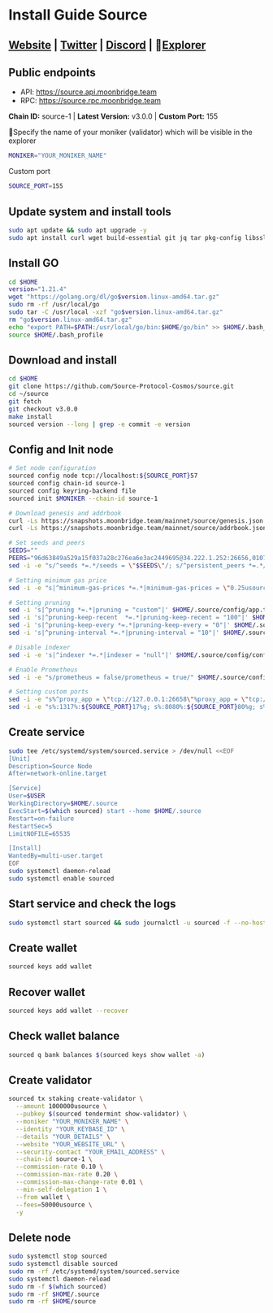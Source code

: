 # Install Guide Source

## [Website](https://www.sourceprotocol.io/) | [Twitter](https://twitter.com/sourceprotocol_) | [Discord](https://discord.gg/zj8xxUCeZQ) | :satellite:[Explorer](https://explorer.moonbridge.team/source)

## Public endpoints

- API: <https://source.api.moonbridge.team>
- RPC: <https://source.rpc.moonbridge.team>

**Chain ID:** source-1 | **Latest Version:** v3.0.0 | **Custom Port:** 155

:red_circle:Specify the name of your moniker (validator) which will be visible in the explorer

```bash
MONIKER="YOUR_MONIKER_NAME"
```

Custom port

```bash
SOURCE_PORT=155
```

## Update system and install tools

```bash
sudo apt update && sudo apt upgrade -y
sudo apt install curl wget build-essential git jq tar pkg-config libssl-dev liblz4-tool ncdu bashtop -y
```

## Install GO

```bash
cd $HOME
version="1.21.4"
wget "https://golang.org/dl/go$version.linux-amd64.tar.gz"
sudo rm -rf /usr/local/go
sudo tar -C /usr/local -xzf "go$version.linux-amd64.tar.gz"
rm "go$version.linux-amd64.tar.gz"
echo "export PATH=$PATH:/usr/local/go/bin:$HOME/go/bin" >> $HOME/.bash_profile
source $HOME/.bash_profile
```

## Download and install

```bash
cd $HOME
git clone https://github.com/Source-Protocol-Cosmos/source.git
cd ~/source
git fetch
git checkout v3.0.0
make install
sourced version --long | grep -e commit -e version
```

## Config and Init node

```bash
# Set node configuration
sourced config node tcp://localhost:${SOURCE_PORT}57
sourced config chain-id source-1
sourced config keyring-backend file
sourced init $MONIKER --chain-id source-1

# Download genesis and addrbook
curl -Ls https://snapshots.moonbridge.team/mainnet/source/genesis.json > $HOME/.source/config/genesis.json
curl -Ls https://snapshots.moonbridge.team/mainnet/source/addrbook.json > $HOME/.source/config/addrbook.json

# Set seeds and peers
SEEDS=""
PEERS="96d63849a529a15f037a28c276ea6e3ac2449695@34.222.1.252:26656,0107ac60e43f3b3d395fea706cb54877a3241d21@35.87.85.162:26656"
sed -i -e "s/^seeds *=.*/seeds = \"$SEEDS\"/; s/^persistent_peers *=.*/persistent_peers = \"$PEERS\"/" $HOME/.source/config/config.toml

# Setting minimum gas price
sed -i -e "s|^minimum-gas-prices *=.*|minimum-gas-prices = \"0.25usource\"|" $HOME/.source/config/app.toml

# Setting pruning
sed -i 's|^pruning *=.*|pruning = "custom"|' $HOME/.source/config/app.toml
sed -i 's|^pruning-keep-recent  *=.*|pruning-keep-recent = "100"|' $HOME/.source/config/app.toml
sed -i 's|^pruning-keep-every *=.*|pruning-keep-every = "0"|' $HOME/.source/config/app.toml
sed -i 's|^pruning-interval *=.*|pruning-interval = "10"|' $HOME/.source/config/app.toml

# Disable indexer
sed -i -e 's|^indexer *=.*|indexer = "null"|' $HOME/.source/config/config.toml

# Enable Prometheus
sed -i -e "s/prometheus = false/prometheus = true/" $HOME/.source/config/config.toml

# Setting custom ports
sed -i -e "s%^proxy_app = \"tcp://127.0.0.1:26658\"%proxy_app = \"tcp://127.0.0.1:${SOURCE_PORT}58\"%; s%^laddr = \"tcp://127.0.0.1:26657\"%laddr = \"tcp://0.0.0.0:${SOURCE_PORT}57\"%; s%^pprof_laddr = \"localhost:6060\"%pprof_laddr = \"localhost:${SOURCE_PORT}60\"%; s%^laddr = \"tcp://0.0.0.0:26656\"%laddr = \"tcp://0.0.0.0:${SOURCE_PORT}56\"%; s%^external_address = \"\"%external_address = \"$(wget -qO- eth0.me):${SOURCE_PORT}56\"%; s%^prometheus_listen_addr = \":26660\"%prometheus_listen_addr = \":${SOURCE_PORT}66\"%" $HOME/.source/config/config.toml
sed -i -e "s%:1317%:${SOURCE_PORT}17%g; s%:8080%:${SOURCE_PORT}80%g; s%:9090%:${SOURCE_PORT}90%g; s%:9091%:${SOURCE_PORT}91%g; s%:8545%:${SOURCE_PORT}45%g; s%:8546%:${SOURCE_PORT}46%g; s%:6065%:${SOURCE_PORT}65%g" $HOME/.source/config/app.toml
```

## Create service

```bash
sudo tee /etc/systemd/system/sourced.service > /dev/null <<EOF
[Unit]
Description=Source Node
After=network-online.target

[Service]
User=$USER
WorkingDirectory=$HOME/.source
ExecStart=$(which sourced) start --home $HOME/.source
Restart=on-failure
RestartSec=5
LimitNOFILE=65535

[Install]
WantedBy=multi-user.target
EOF
sudo systemctl daemon-reload
sudo systemctl enable sourced
```

## Start service and check the logs

```bash
sudo systemctl start sourced && sudo journalctl -u sourced -f --no-hostname -o cat
```

## Create wallet

```bash
sourced keys add wallet
```

## Recover wallet

```bash
sourced keys add wallet --recover
```

## Check wallet balance

```bash
sourced q bank balances $(sourced keys show wallet -a)
```

## Create validator

```bash
sourced tx staking create-validator \
  --amount 1000000usource \
  --pubkey $(sourced tendermint show-validator) \
  --moniker "YOUR_MONIKER_NAME" \
  --identity "YOUR_KEYBASE_ID" \
  --details "YOUR_DETAILS" \
  --website "YOUR_WEBSITE_URL" \
  --security-contact "YOUR_EMAIL_ADDRESS" \
  --chain-id source-1 \
  --commission-rate 0.10 \
  --commission-max-rate 0.20 \
  --commission-max-change-rate 0.01 \
  --min-self-delegation 1 \
  --from wallet \
  --fees=50000usource \
  -y
```

## Delete node

```bash
sudo systemctl stop sourced
sudo systemctl disable sourced
sudo rm -rf /etc/systemd/system/sourced.service
sudo systemctl daemon-reload
sudo rm -f $(which sourced) 
sudo rm -rf $HOME/.source
sudo rm -rf $HOME/source
```
